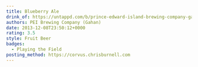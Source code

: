 ```yaml
---
title: Blueberry Ale
drink_of: https://untappd.com/b/prince-edward-island-brewing-company-gahan-blueberry-ale/414788
authors: PEI Brewing Company (Gahan)
date: 2013-12-08T23:50:12+0000
rating: 3.5
style: Fruit Beer
badges:
  - Playing the Field
posting_method: https://corvus.chrisburnell.com
---
```

